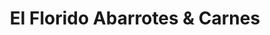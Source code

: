 ---
title: "El Florido Abarrotes & Carnes"
url: /tijuana/el-florido-abarrotes-und-carnes/
shop: Supermarkt
---